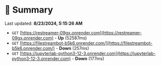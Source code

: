 # 📖 Summary
Last updated: **8/23/2024, 5:15:26 AM**

- `GET` [https://restreamer-09gx.onrender.com](https://restreamer-09gx.onrender.com) - **Up** (52587ms)
- `GET` [https://filestreambot-b5k6.onrender.com/](https://filestreambot-b5k6.onrender.com/) - **Down** (257ms)
- `GET` [https://jupyterlab-python3-12-3.onrender.com](https://jupyterlab-python3-12-3.onrender.com) - **Down** (177ms)
